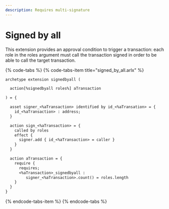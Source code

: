 ```yaml
---
description: Requires multi-signature
---
```


# Signed by all

This extension provides an approval condition to trigger a transaction: each role in the roles argument must call the transaction signed in order to be able to call the target transaction.

{% code-tabs %}
{% code-tabs-item title="signed\_by\_all.arlx" %}
```ocaml
archetype extension signedbyall (

  action[%signedbyall roles%] aTransaction

) = {

  asset signer_<%aTransaction> identified by id_<%aTransation> = {
    id_<%aTransaction> : address;
  }

  action sign_<%aTransaction> = {
    called by roles
    effect {
      signer.add { id_<%aTransaction> = caller }
    }
  }

  action aTransaction = {
    require {
      requires;
      <%aTransaction>_signedbyall : 
         signer_<%aTransaction>.count() = roles.length
    }
  }
}
```
{% endcode-tabs-item %}
{% endcode-tabs %}

